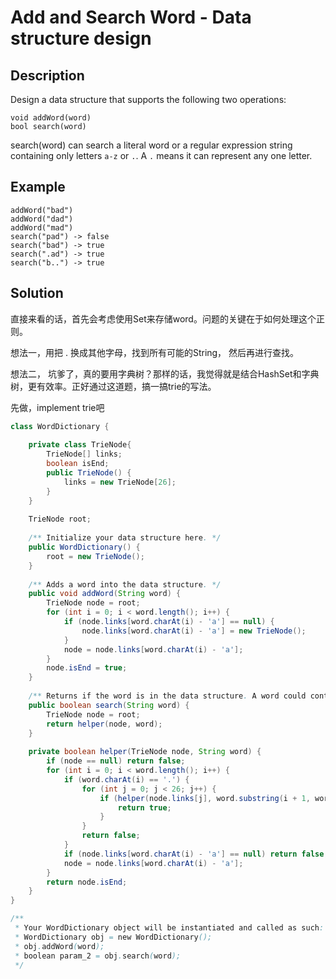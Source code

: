# Add and Search Word - Data structure design

## Description

Design a data structure that supports the following two operations:

```text
void addWord(word)
bool search(word)
```

search\(word\) can search a literal word or a regular expression string containing only letters `a-z` or `.`. A `.` means it can represent any one letter.

## Example

```text
addWord("bad")
addWord("dad")
addWord("mad")
search("pad") -> false
search("bad") -> true
search(".ad") -> true
search("b..") -> true
```

## Solution

直接来看的话，首先会考虑使用Set来存储word。问题的关键在于如何处理这个正则。

想法一，用把  .   换成其他字母，找到所有可能的String， 然后再进行查找。

想法二， 坑爹了，真的要用字典树？那样的话，我觉得就是结合HashSet和字典树，更有效率。正好通过这道题，搞一搞trie的写法。

先做，implement trie吧

```java
class WordDictionary {
    
    private class TrieNode{
        TrieNode[] links;
        boolean isEnd;
        public TrieNode() {
            links = new TrieNode[26];
        }
    }
    
    TrieNode root;
    
    /** Initialize your data structure here. */
    public WordDictionary() {
        root = new TrieNode();
    }
    
    /** Adds a word into the data structure. */
    public void addWord(String word) {
        TrieNode node = root;
        for (int i = 0; i < word.length(); i++) {
            if (node.links[word.charAt(i) - 'a'] == null) {
                node.links[word.charAt(i) - 'a'] = new TrieNode();
            }
            node = node.links[word.charAt(i) - 'a'];
        }
        node.isEnd = true;
    }
    
    /** Returns if the word is in the data structure. A word could contain the dot character '.' to represent any one letter. */
    public boolean search(String word) {
        TrieNode node = root;
        return helper(node, word);
    }
    
    private boolean helper(TrieNode node, String word) {
        if (node == null) return false;
        for (int i = 0; i < word.length(); i++) {
            if (word.charAt(i) == '.') {
                for (int j = 0; j < 26; j++) {
                    if (helper(node.links[j], word.substring(i + 1, word.length()))) {
                        return true;
                    }
                }
                return false;
            }
            if (node.links[word.charAt(i) - 'a'] == null) return false;
            node = node.links[word.charAt(i) - 'a'];
        }
        return node.isEnd;
    }
}

/**
 * Your WordDictionary object will be instantiated and called as such:
 * WordDictionary obj = new WordDictionary();
 * obj.addWord(word);
 * boolean param_2 = obj.search(word);
 */
```


